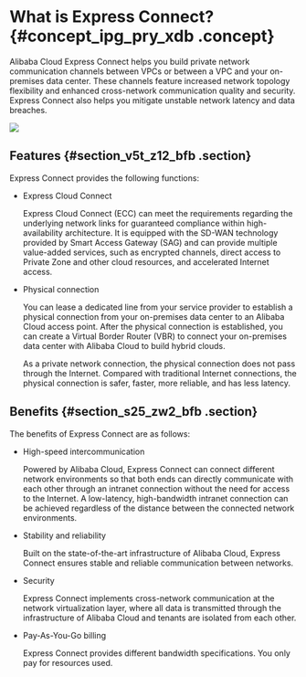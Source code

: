 # What is Express Connect? {#concept_ipg_pry_xdb .concept}

Alibaba Cloud Express Connect helps you build private network communication channels between VPCs or between a VPC and your on-premises data center. These channels feature increased network topology flexibility and enhanced cross-network communication quality and security. Express Connect also helps you mitigate unstable network latency and data breaches.

![](http://static-aliyun-doc.oss-cn-hangzhou.aliyuncs.com/assets/img/13811/15625506794200_en-US.jpg)

## Features {#section_v5t_z12_bfb .section}

Express Connect provides the following functions:

-   Express Cloud Connect

    Express Cloud Connect \(ECC\) can meet the requirements regarding the underlying network links for guaranteed compliance within high-availability architecture. It is equipped with the SD-WAN technology provided by Smart Access Gateway \(SAG\) and can provide multiple value-added services, such as encrypted channels, direct access to Private Zone and other cloud resources, and accelerated Internet access.

-   Physical connection

    You can lease a dedicated line from your service provider to establish a physical connection from your on-premises data center to an Alibaba Cloud access point. After the physical connection is established, you can create a Virtual Border Router \(VBR\) to connect your on-premises data center with Alibaba Cloud to build hybrid clouds.

    As a private network connection, the physical connection does not pass through the Internet. Compared with traditional Internet connections, the physical connection is safer, faster, more reliable, and has less latency.


## Benefits {#section_s25_zw2_bfb .section}

The benefits of Express Connect are as follows:

-   High-speed intercommunication

    Powered by Alibaba Cloud, Express Connect can connect different network environments so that both ends can directly communicate with each other through an intranet connection without the need for access to the Internet. A low-latency, high-bandwidth intranet connection can be achieved regardless of the distance between the connected network environments.

-   Stability and reliability

    Built on the state-of-the-art infrastructure of Alibaba Cloud, Express Connect ensures stable and reliable communication between networks.

-   Security

    Express Connect implements cross-network communication at the network virtualization layer, where all data is transmitted through the infrastructure of Alibaba Cloud and tenants are isolated from each other.

-   Pay-As-You-Go billing

    Express Connect provides different bandwidth specifications. You only pay for resources used.


